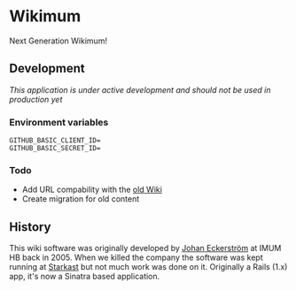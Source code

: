 # Wikimum

Next Generation Wikimum!

## Development

_This application is under active development and should not be used in production yet_

### Environment variables

```
GITHUB_BASIC_CLIENT_ID=
GITHUB_BASIC_SECRET_ID=
```

### Todo

* Add URL compability with the [old Wiki](https://github.com/jage/wikimum/tree/v1.0)
* Create migration for old content

## History

This wiki software was originally developed by [Johan Eckerström](http://github.com/jage) at IMUM HB back in 2005. When we killed the company the software was kept running at [Starkast](http://wiki.starkast.net/) but not much work was done on it. Originally a Rails (1.x) app, it's now a Sinatra based application.

